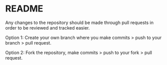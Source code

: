 # README

Any changes to the repository should be made through pull requests in order to be reviewed and tracked easier.

Option 1: Create your own branch where you make commits > push to your branch > pull request.

Option 2: Fork the repository, make commits > push to your fork > pull request.